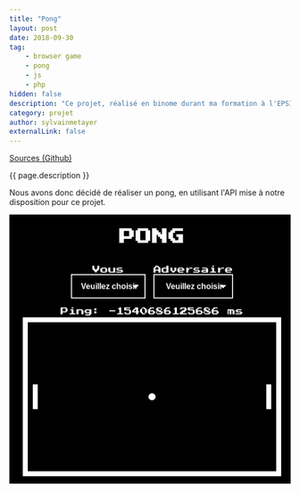 ```yaml
---
title: "Pong"
layout: post
date: 2018-09-30
tag: 
    - browser game
    - pong
    - js
    - php
hidden: false
description: "Ce projet, réalisé en binome durant ma formation à l'EPSI avait pour but de concevoir un jeu avec un système temps réel."
category: projet
author: sylvainmetayer
externalLink: false
---
```


[Sources (Github)](https://github.com/EPSIBordeaux/temps-reel)

{{ page.description }}

Nous avons donc décidé de réaliser un pong, en utilisant l'API mise à notre disposition pour ce projet.

![Illustration du pong](/assets/images/projets/pong.png)
